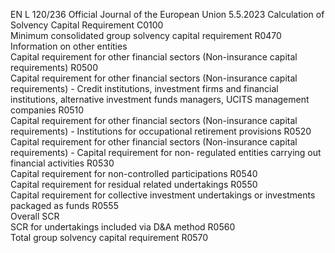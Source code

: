 EN  L 120/236 Official Journal of the European Union 5.5.2023
 Calculation of Solvency Capital Requirement  C0100  
Minimum consolidated group solvency capital requirement  R0470  
Information on other entities  
Capital requirement for other financial sectors (Non-insurance capital requirements)  R0500  
Capital requirement for other financial sectors (Non-insurance capital requirements) - 
Credit institutions, investment firms and financial institutions, alternative investment 
funds managers, UCITS management companies  R0510  
Capital requirement for other financial sectors (Non-insurance capital requirements) - 
Institutions for occupational retirement provisions  R0520  
Capital requirement for other financial sectors (Non-insurance capital requirements) - 
Capital requirement for non- regulated entities carrying out financial activities  R0530  
Capital requirement for non-controlled participations  R0540  
Capital requirement for residual related undertakings  R0550  
Capital requirement for collective investment undertakings or investments packaged 
as funds  R0555  
Overall SCR  
SCR for undertakings included via D&A method  R0560  
Total group solvency capital requirement  R0570